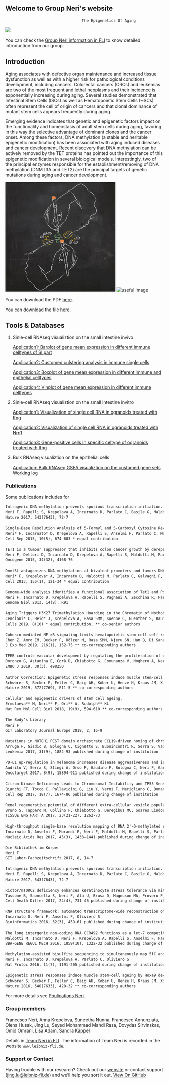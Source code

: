 ## Welcome to Group Neri's website

                                      The Epigenetics Of Aging

<img src="https://specials-images.forbesimg.com/imageserve/1056797512/960x0.jpg?fit=scale" >

You can check the [Group Neri information in FLI](https://www.leibniz-fli.de/research/research-groups/neri/) to know detailed introduction from our group.

## Introduction

Aging associates with defective organ maintenance and increased tissue dysfunction as well as with a higher risk for pathological conditions development, including cancers. Colorectal cancers (CRCs) and leukemias are two of the most frequent and lethal neoplasms and their incidence is exponentially increasing during aging. Several studies demonstrated that Intestinal Stem Cells (ISCs) as well as Hematopoietic Stem Cells (HSCs) often represent the cell of origin of cancers and that clonal dominance of mutant stem cells appears frequently during aging.

Emerging evidence indicates that genetic and epigenetic factors impact on the functionality and homeostasis of adult stem cells during aging, favoring in this way the selective advantage of dominant clones and the cancer onset. Among these factors, DNA methylation (a stable and heritable epigenetic modification) has been associated with aging induced diseases and cancer development. Recent discovery that DNA methylation can be actively removed by the TET proteins has pointed out the importance of this epigenetic modification in several biological models. Interestingly, two of the principal enzymes responsible for the establishment/removing of DNA methylation (DNMT3A and TET2) are the principal targets of genetic mutations during aging and cancer development.

<img src="assets/images/pic1.png" alt="hi" class="inline"/>  ![useful image](https://healixloo.github.io/group_neri/assets/images/pic1.png)

You can download the PDF [here](https://healixloo.github.io/group_neri/assets/files/doc1.pdf).

You can download the file [here](https://healixloo.github.io/group_neri/assets/files/doc.py).

## Tools & Databases

1. Sinle-cell RNAseq visualiztion on the small intestine invivo

   [Application1: Barplot of gene mean expression in different immune celltypes of SI part](https://gen100.leibniz-fli.de/shiny-odin/jlu/bar_immune_single_20200206_v2/)
   
   [Application2: Customed culstering analysis in immune single cells](https://gen100.leibniz-fli.de/shiny-odin/jlu/immuneF_single_F3_20200219_v2/)
   
   [Application3: Boxplot of gene mean expression in different immune and epithelial celltypes](https://gen100.leibniz-fli.de/shiny-odin/jlu/boxplot_ie_20200223_v2/)
   
   [Application4: Vlnplot of gene mean expression in different immune celltypes](https://gen100.leibniz-fli.de/shiny-odin/jlu/vlnplot_immune_20200212/)
   
2. Sinle-cell RNAseq visualiztion on the small intestine invitro

   [Application1: Visualization of single cell RNA in ogranoids treated with Ifng](https://gen100.leibniz-fli.de/shiny-odin/jlu/expression_organoids_ic_20200302/)
   
   [Application2: Visualization of single cell RNA in ogranoids treated with Nrn1](https://gen100.leibniz-fli.de/shiny-odin/jlu/expression_organoids_nc_20200228/)
   
   [Application3: Gene-positive cells in specific celtype of ogranoids treated with Ifng](https://gen100.leibniz-fli.de/shiny-odin/jlu/singlemarker_assess_20200303/)

3. Bulk RNAseq visualiztion on the epithelial cells

   [Application: Bulk RNAseq GSEA visualiztion on the customed gene sets](https://gen100.leibniz-fli.de/shiny-odin/jlu/gsea_rnaseq_20200225_v2/)
   [Working log](https://gen100.leibniz-fli.de/shiny-odin/jlu/log-shiny-server/)

### Publications

Some publications includes for

```markdown
Intragenic DNA methylation prevents spurious transcription initiation.
Neri F, Rapelli S, Krepelova A, Incarnato D, Parlato C, Basile G, Maldotti M, Anselmi F, Oliviero S
Nature 2017, 543(7643), 72-7

Single-Base Resolution Analysis of 5-Formyl and 5-Carboxyl Cytosine Reveals Promoter DNA Methylation Dynamics.
Neri* F, Incarnato* D, Krepelova A, Rapelli S, Anselmi F, Parlato C, Medana C, Dal Bello F, Oliviero S
Cell Rep 2015, 10(5), 674–683 * equal contribution

TET1 is a tumour suppressor that inhibits colon cancer growth by derepressing inhibitors of the WNT pathway.
Neri F, Dettori D, Incarnato D, Krepelova A, Rapelli S, Maldotti M, Parlato C, Paliogiannis P, Oliviero S
Oncogene 2015, 34(32), 4168-76

Dnmt3L antagonizes DNA methylation at bivalent promoters and favors DNA methylation at gene bodies in ESCs.
Neri* F, Krepelova* A, Incarnato D, Maldotti M, Parlato C, Galvagni F, Matarese F, Stunnenberg HG, Oliviero S
Cell 2013, 155(1), 121-34 * equal contribution

Genome-wide analysis identifies a functional association of Tet1 and Polycomb repressive complex 2 in mouse embryonic stem cells.
Neri F, Incarnato D, Krepelova A, Rapelli S, Pagnani A, Zecchina R, Parlato C, Oliviero S
Genome Biol 2013, 14(8), R91

Aging Triggers H3K27 Trimethylation Hoarding in the Chromatin of Nothobranchius furzeri Skeletal Muscle.
Cencioni* C, Heid* J, Krepelova A, Rasa SMM, Kuenne C, Guenther S, Baumgart M, Cellerino A, Neri F, Spallotta** F, Gaetano** C
Cells 2019, 8(10) * equal contribution, ** co-senior authors

Cohesin-mediated NF-κB signaling limits hematopoietic stem cell self-renewal in aging and inflammation.
Chen Z, Amro EM, Becker F, Hölzer M, Rasa SMM, Njeru SN, Han B, Di Sanzo S, Chen Y, Tang D, Tao S, Haenold R, Groth M, Romanov VS, Kirkpatrick JM, Kraus JM, Kestler HA, Marz M, Ori A, Neri F, Morita** Y, Rudolph** KL
J Exp Med 2019, 216(1), 152-75 ** co-corresponding authors

TFEB controls vascular development by regulating the proliferation of endothelial cells.
Doronzo G, Astanina E, Corà D, Chiabotto G, Comunanza V, Noghero A, Neri F, Puliafito A, Primo L, Spampanato C, Settembre C, Ballabio A, Camussi G, Oliviero S, Bussolino F
EMBO J 2019, 38(3), e98250

Author Correction: Epigenetic stress responses induce muscle stem-cell ageing by Hoxa9 developmental signals.
Schwörer S, Becker F, Feller C, Baig AH, Köber U, Henze H, Kraus JM, Xin B, Lechel A, Lipka DB, Varghese CS, Schmidt M, Rohs R, Aebersold R, Medina KL, Kestler HA, Neri F, von Maltzahn** J, Tümpel** S, Rudolph** KL
Nature 2019, 572(7769), E11-5 ** co-corresponding authors

Cellular and epigenetic drivers of stem cell ageing.
Ermolaeva** M, Neri** F, Ori** A, Rudolph** KL
Nat Rev Mol Cell Biol 2018, 19(9), 594-610 ** co-corresponding authors

The Body’s Library
Neri F
GIT Laboratory Journal Europe 2018, 2, 16-9

Mutations in NOTCH1 PEST domain orchestrate CCL19-driven homing of chronic lymphocytic leukemia cells by modulating the tumor suppressor gene DUSP22.
Arruga F, Gizdic B, Bologna C, Cignetto S, Buonincontri R, Serra S, Vaisitti T, Gizzi K, Vitale N, Garaffo G, Mereu E, Diop F, Neri F, Incarnato D, Coscia M, Allan J, Piva R, Oliviero S, Furman RR, Rossi D, Gaidano G, Deaglio S
Leukemia 2017, 31(9), 1882-93 published during change of institution

PD-L1 up-regulation in melanoma increases disease aggressiveness and is mediated through miR-17-5p.
Audrito V, Serra S, Stingi A, Orso F, Gaudino F, Bologna C, Neri F, Garaffo G, Nassini R, Baroni G, Rulli E, Massi D, Oliviero S, Piva R, Taverna D, Mandalà M, Deaglio S
Oncotarget 2017, 8(9), 15894-911 published during change of institution

Citron Kinase Deficiency Leads to Chromosomal Instability and TP53-Sensitive Microcephaly.
Bianchi FT, Tocco C, Pallavicini G, Liu Y, Vernì F, Merigliano C, Bonaccorsi S, El-Assawy N, Priano L, Gai M, Berto GE, Chiotto AMA, Sgrò F, Caramello A, Tasca L, Ala U, Neri F, Oliviero S, Mauro A, Geley S, Gatti M, Di Cunto F
Cell Rep 2017, 18(7), 1674-86 published during change of institution

Renal regenerative potential of different extra-cellular vesicle populations derived from bone marrow mesenchymal stromal cells.
Bruno S, Tapparo M, Collino F, Chiabotto G, Deregibus MC, Soares Lindoso R, Neri F, Kholia S, Giunti S, Wen S, Quesenberry P, Camussi G
TISSUE ENG PART A 2017, 23(21-22), 1262-73

High-throughput single-base resolution mapping of RNA 2'-O-methylated residues.
Incarnato D, Anselmi F, Morandi E, Neri F, Maldotti M, Rapelli S, Parlato C, Basile G, Oliviero S
Nucleic Acids Res 2017, 45(3), 1433–1441 published during change of institution

Die Bibliothek im Körper
Neri F
GIT Labor-Fachzeitschrift 2017, 8, 14-7

Intragenic DNA methylation prevents spurious transcription initiation.
Neri F, Rapelli S, Krepelova A, Incarnato D, Parlato C, Basile G, Maldotti M, Anselmi F, Oliviero S
Nature 2017, 543(7643), 72-7

Rictor/mTORC2 deficiency enhances keratinocyte stress tolerance via mitohormesis.
Tassone B, Saoncella S, Neri F, Ala U, Brusa D, Magnuson MA, Provero P, Oliviero S, Riganti C, Calautti E
Cell Death Differ 2017, 24(4), 731-46 published during change of institution

RNA structure framework: automated transcriptome-wide reconstruction of RNA secondary structures from high-throughput structure probing data.
Incarnato D, Neri F, Anselmi F, Oliviero S
Bioinformatics 2016, 32(3), 459-61 published during change of institution

The long intergenic non-coding RNA CCR492 functions as a let-7 competitive endogenous RNA to regulate c-Myc expression.
Maldotti M, Incarnato D, Neri F, Krepelova A, Rapelli S, Anselmi F, Parlato C, Basile G, Dettori D, Calogero R, Oliviero S
BBA-GENE REGUL MECH 2016, 1859(10), 1322-32 published during change of institution

Methylation-assisted bisulfite sequencing to simultaneously map 5fC and 5caC on a genome-wide scale for DNA demethylation analysis.
Neri F, Incarnato D, Krepelova A, Parlato C, Oliviero S
Nat Protoc 2016, 11(7), 1191-205 published during change of institution

Epigenetic stress responses induce muscle stem-cell ageing by Hoxa9 developmental signals.
Schwörer S, Becker F, Feller C, Baig AH, Köber U, Henze H, Kraus JM, Xin B, Lechel A, Lipka DB, Varghese CS, Schmidt M, Rohs R, Aebersold R, Medina KL, Kestler HA, Neri F, von Maltzahn** J, Tümpel** S, Rudolph** KL
Nature 2016, 540(7633), 428-32 ** co-corresponding authors
```

For more details see [Pbulications Neri](https://www.leibniz-fli.de/nc/research/research-groups/neri/publications/).

### Group members

Francesco Neri,
Anna Krepelova,
Suneetha Nunna,
Francesco Annunziata,
Olena Husak,
Jing Lu,
Seyed Mohammad Mahdi Rasa,
Dovydas Sirvinskas,
Omid Omrani,
Lisa Adam,
Sandra Käppel

Details in [Team Neri in FLI](https://www.leibniz-fli.de/research/research-groups/neri/methods-team/). The information of Team Neri is recorded in the website `www.leibniz-fli.de`.

### Support or Contact

Having trouble with our research? Check out our [website](https://healixloo.github.io/group_neri/) or contact support (jing.lu@leibniz-fli.de) and we’ll help you sort it out. [View On GitHub](https://github.com/healixloo/group_neri)
